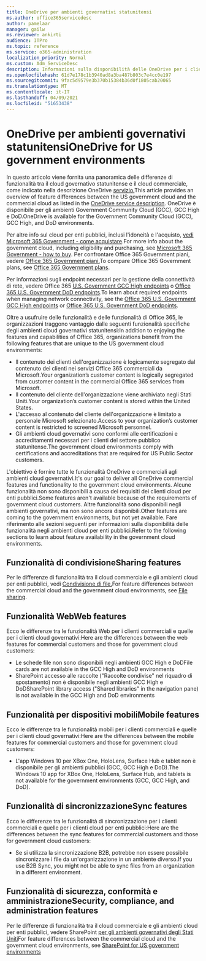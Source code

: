 ```yaml
---
title: OneDrive per ambienti governativi statunitensi
ms.author: office365servicedesc
author: pamelaar
manager: gailw
ms.reviewer: ankirti
audience: ITPro
ms.topic: reference
ms.service: o365-administration
localization_priority: Normal
ms.custom: Adm_ServiceDesc
description: Informazioni sulla disponibilità delle OneDrive per i clienti cloud del governo statunitense.
ms.openlocfilehash: 61d7e178c1b3940ad8a3ba487b803c7e4cc0e197
ms.sourcegitcommit: 9fac5d9579e3b370b15384b36d0f1805cab20065
ms.translationtype: MT
ms.contentlocale: it-IT
ms.lasthandoff: 04/09/2021
ms.locfileid: "51653438"
---
```

# <a name="onedrive-for-us-government-environments"></a><span data-ttu-id="ee2f1-103">OneDrive per ambienti governativi statunitensi</span><span class="sxs-lookup"><span data-stu-id="ee2f1-103">OneDrive for US government environments</span></span>

<span data-ttu-id="ee2f1-104">In questo articolo viene fornita una panoramica delle differenze di funzionalità tra il cloud governativo statunitense e il cloud commerciale, come indicato nella descrizione OneDrive [servizio.](../../onedrive-for-business-service-description.md)</span><span class="sxs-lookup"><span data-stu-id="ee2f1-104">This article provides an overview of feature differences between the US government cloud and the commercial cloud as listed in the [OneDrive service description](../../onedrive-for-business-service-description.md).</span></span> <span data-ttu-id="ee2f1-105">OneDrive è disponibile per gli ambienti Government Community Cloud (GCC), GCC High e DoD.</span><span class="sxs-lookup"><span data-stu-id="ee2f1-105">OneDrive is available for the Government Community Cloud (GCC), GCC High, and DoD environments.</span></span> 

<span data-ttu-id="ee2f1-106">Per altre info sul cloud per enti pubblici, inclusi l'idoneità e l'acquisto, [vedi Microsoft 365 Government - come acquistare](./microsoft-365-government-how-to-buy.md).</span><span class="sxs-lookup"><span data-stu-id="ee2f1-106">For more info about the government cloud, including eligibility and purchasing, see [Microsoft 365 Government - how to buy](./microsoft-365-government-how-to-buy.md).</span></span> <span data-ttu-id="ee2f1-107">Per confrontare Office 365 Government piani, vedere [Office 365 Government piani.](https://www.microsoft.com/microsoft-365/government/compare-office-365-government-plans?rtc=1#EligibilityRequirements)</span><span class="sxs-lookup"><span data-stu-id="ee2f1-107">To compare Office 365 Government plans, see [Office 365 Government plans](https://www.microsoft.com/microsoft-365/government/compare-office-365-government-plans?rtc=1#EligibilityRequirements).</span></span>

<span data-ttu-id="ee2f1-108">Per informazioni sugli endpoint necessari per la gestione della connettività di rete, vedere Office 365 [U.S. Government GCC High endpoints](/office365/enterprise/office-365-u-s-government-gcc-high-endpoints#sharepoint-online-and-onedrive-for-business) o [Office 365 U.S. Government DoD endpoints](/office365/enterprise/office-365-u-s-government-dod-endpoints#sharepoint-online-and-onedrive-for-business).</span><span class="sxs-lookup"><span data-stu-id="ee2f1-108">To learn about required endpoints when managing network connectivity, see the [Office 365 U.S. Government GCC High endpoints](/office365/enterprise/office-365-u-s-government-gcc-high-endpoints#sharepoint-online-and-onedrive-for-business) or [Office 365 U.S. Government DoD endpoints](/office365/enterprise/office-365-u-s-government-dod-endpoints#sharepoint-online-and-onedrive-for-business).</span></span>

<span data-ttu-id="ee2f1-109">Oltre a usufruire delle funzionalità e delle funzionalità di Office 365, le organizzazioni traggono vantaggio dalle seguenti funzionalità specifiche degli ambienti cloud governativi statunitensi:</span><span class="sxs-lookup"><span data-stu-id="ee2f1-109">In addition to enjoying the features and capabilities of Office 365, organizations benefit from the following features that are unique to the US government cloud environments:</span></span>

-   <span data-ttu-id="ee2f1-110">Il contenuto dei clienti dell'organizzazione è logicamente segregato dal contenuto dei clienti nei servizi Office 365 commerciali da Microsoft.</span><span class="sxs-lookup"><span data-stu-id="ee2f1-110">Your organization’s customer content is logically segregated from customer content in the commercial Office 365 services from Microsoft.</span></span>
-   <span data-ttu-id="ee2f1-111">Il contenuto del cliente dell'organizzazione viene archiviato negli Stati Uniti.</span><span class="sxs-lookup"><span data-stu-id="ee2f1-111">Your organization’s customer content is stored within the United States.</span></span>
-   <span data-ttu-id="ee2f1-112">L'accesso al contenuto del cliente dell'organizzazione è limitato a personale Microsoft selezionato.</span><span class="sxs-lookup"><span data-stu-id="ee2f1-112">Access to your organization’s customer content is restricted to screened Microsoft personnel.</span></span>
-   <span data-ttu-id="ee2f1-113">Gli ambienti cloud governativi sono conformi alle certificazioni e accreditamenti necessari per i clienti del settore pubblico statunitense.</span><span class="sxs-lookup"><span data-stu-id="ee2f1-113">The government cloud environments comply with certifications and accreditations that are required for US Public Sector customers.</span></span>

<span data-ttu-id="ee2f1-114">L'obiettivo è fornire tutte le funzionalità OneDrive e commerciali agli ambienti cloud governativi.</span><span class="sxs-lookup"><span data-stu-id="ee2f1-114">It's our goal to deliver all OneDrive commercial features and functionality to the government cloud environments.</span></span> <span data-ttu-id="ee2f1-115">Alcune funzionalità non sono disponibili a causa dei requisiti dei clienti cloud per enti pubblici.</span><span class="sxs-lookup"><span data-stu-id="ee2f1-115">Some features aren't available because of the requirements of government cloud customers.</span></span> <span data-ttu-id="ee2f1-116">Altre funzionalità sono disponibili negli ambienti governativi, ma non sono ancora disponibili.</span><span class="sxs-lookup"><span data-stu-id="ee2f1-116">Other features are coming to the government environments, but not yet available.</span></span> <span data-ttu-id="ee2f1-117">Fare riferimento alle sezioni seguenti per informazioni sulla disponibilità delle funzionalità negli ambienti cloud per enti pubblici.</span><span class="sxs-lookup"><span data-stu-id="ee2f1-117">Refer to the following sections to learn about feature availability in the government cloud environments.</span></span>

## <a name="sharing-features"></a><span data-ttu-id="ee2f1-118">Funzionalità di condivisione</span><span class="sxs-lookup"><span data-stu-id="ee2f1-118">Sharing features</span></span>

<span data-ttu-id="ee2f1-119">Per le differenze di funzionalità tra il cloud commerciale e gli ambienti cloud per enti pubblici, vedi [Condivisione di file.](./gcc-high-and-dod.md#file-sharing)</span><span class="sxs-lookup"><span data-stu-id="ee2f1-119">For feature differences between the commercial cloud and the government cloud environments, see [File sharing](./gcc-high-and-dod.md#file-sharing).</span></span>

## <a name="web-features"></a><span data-ttu-id="ee2f1-120">Funzionalità Web</span><span class="sxs-lookup"><span data-stu-id="ee2f1-120">Web features</span></span>

<span data-ttu-id="ee2f1-121">Ecco le differenze tra le funzionalità Web per i clienti commerciali e quelle per i clienti cloud governativi:</span><span class="sxs-lookup"><span data-stu-id="ee2f1-121">Here are the differences between the web features for commercial customers and those for government cloud customers:</span></span>

- <span data-ttu-id="ee2f1-122">Le schede file non sono disponibili negli ambienti GCC High e DoD</span><span class="sxs-lookup"><span data-stu-id="ee2f1-122">File cards are not available in the GCC High and DoD environments</span></span>
- <span data-ttu-id="ee2f1-123">SharePoint accesso alle raccolte ("Raccolte condivise" nel riquadro di spostamento) non è disponibile negli ambienti GCC High e DoD</span><span class="sxs-lookup"><span data-stu-id="ee2f1-123">SharePoint library access ("Shared libraries" in the navigation pane) is not available in the GCC High and DoD environments</span></span>

## <a name="mobile-features"></a><span data-ttu-id="ee2f1-124">Funzionalità per dispositivi mobili</span><span class="sxs-lookup"><span data-stu-id="ee2f1-124">Mobile features</span></span>

<span data-ttu-id="ee2f1-125">Ecco le differenze tra le funzionalità mobili per i clienti commerciali e quelle per i clienti cloud governativi:</span><span class="sxs-lookup"><span data-stu-id="ee2f1-125">Here are the differences between the mobile features for commercial customers and those for government cloud customers:</span></span>

- <span data-ttu-id="ee2f1-126">L'app Windows 10 per XBox One, HoloLens, Surface Hub e tablet non è disponibile per gli ambienti pubblici (GCC, GCC High e DoD).</span><span class="sxs-lookup"><span data-stu-id="ee2f1-126">The Windows 10 app for XBox One, HoloLens, Surface Hub, and tablets is not available for the government environments (GCC, GCC High, and DoD).</span></span>

## <a name="sync-features"></a><span data-ttu-id="ee2f1-127">Funzionalità di sincronizzazione</span><span class="sxs-lookup"><span data-stu-id="ee2f1-127">Sync features</span></span>

<span data-ttu-id="ee2f1-128">Ecco le differenze tra le funzionalità di sincronizzazione per i clienti commerciali e quelle per i clienti cloud per enti pubblici:</span><span class="sxs-lookup"><span data-stu-id="ee2f1-128">Here are the differences between the sync features for commercial customers and those for government cloud customers:</span></span>

- <span data-ttu-id="ee2f1-129">Se si utilizza la sincronizzazione B2B, potrebbe non essere possibile sincronizzare i file da un'organizzazione in un ambiente diverso.</span><span class="sxs-lookup"><span data-stu-id="ee2f1-129">If you use B2B Sync, you might not be able to sync files from an organization in a different environment.</span></span>

## <a name="security-compliance-and-administration-features"></a><span data-ttu-id="ee2f1-130">Funzionalità di sicurezza, conformità e amministrazione</span><span class="sxs-lookup"><span data-stu-id="ee2f1-130">Security, compliance, and administration features</span></span>

<span data-ttu-id="ee2f1-131">Per le differenze di funzionalità tra il cloud commerciale e gli ambienti cloud per enti pubblici, vedere SharePoint [per gli ambienti governativi degli Stati Uniti](sharepoint.md)</span><span class="sxs-lookup"><span data-stu-id="ee2f1-131">For feature differences between the commercial cloud and the government cloud environments, see [SharePoint for US government environments](sharepoint.md)</span></span>